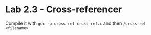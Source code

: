 Lab 2.3 - Cross-referencer
==========================

Compile it with `gcc -o cross-ref cross-ref.c` and then `/cross-ref <filename>`